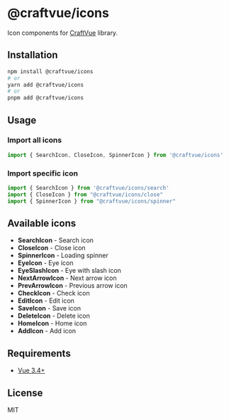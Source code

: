 # @craftvue/icons

Icon components for [CraftVue](https://github.com/matmon12/craftvue) library.

## Installation

```bash 
npm install @craftvue/icons
# or
yarn add @craftvue/icons
# or
pnpm add @craftvue/icons
```

## Usage
 
### Import all icons

```typescript
import { SearchIcon, CloseIcon, SpinnerIcon } from '@craftvue/icons'
```

### Import specific icon

```typescript
import { SearchIcon } from '@craftvue/icons/search'
import { CloseIcon } from "@craftvue/icons/close"
import { SpinnerIcon } from "@craftvue/icons/spinner"
```

## Available icons

- **SearchIcon** - Search icon
- **CloseIcon** - Close icon
- **SpinnerIcon** - Loading spinner
- **EyeIcon** - Eye icon
- **EyeSlashIcon** - Eye with slash icon
- **NextArrowIcon** - Next arrow icon
- **PrevArrowIcon** - Previous arrow icon
- **CheckIcon** - Check icon
- **EditIcon** - Edit icon
- **SaveIcon** - Save icon
- **DeleteIcon** - Delete icon
- **HomeIcon** - Home icon
- **AddIcon** - Add icon

## Requirements

- [Vue 3.4+](https://vuejs.org/)

## License

MIT
